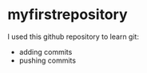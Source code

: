 # myfirstrepository

I used this github repository to learn git:

- adding commits
- pushing commits
